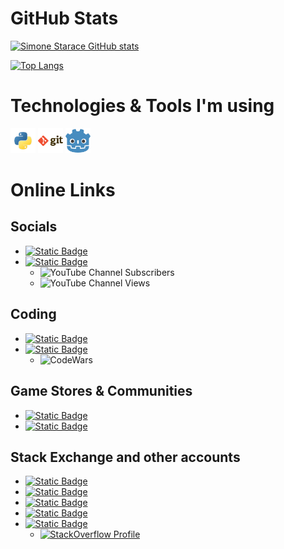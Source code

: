 # GitHub Stats

[![Simone Starace GitHub stats](https://github-readme-stats.vercel.app/api?username=SimoneStarace&count_private=true&show_icons=true&theme=github_dark)](https://github.com/SimoneStarace/github-readme-stats)

[![Top Langs](https://github-readme-stats.vercel.app/api/top-langs/?username=SimoneStarace&layout=compact&theme=github_dark)](https://github.com/SimoneStarace/github-readme-stats)

# Technologies & Tools I'm using

<img height="40" src="https://raw.githubusercontent.com/github/explore/80688e429a7d4ef2fca1e82350fe8e3517d3494d/topics/python/python.png" alt="Python"></img>
<img height="40" src="https://raw.githubusercontent.com/github/explore/80688e429a7d4ef2fca1e82350fe8e3517d3494d/topics/git/git.png" alt="git"></img>
<img height="40" src="https://raw.githubusercontent.com/github/explore/80688e429a7d4ef2fca1e82350fe8e3517d3494d/topics/godot/godot.png" alt="Godot"></img>

# Online Links

## Socials

- [![Static Badge](https://img.shields.io/badge/LinkedIn-blue?style=for-the-badge&logo=linkedIn)](https://www.linkedin.com/in/simone-starace-ba60a9111/)
- [![Static Badge](https://img.shields.io/badge/YouTube-red?style=for-the-badge&logo=youtube)](https://www.youtube.com/channel/UCkMlHXJOq3VNSPIejnRZtMw)
  - ![YouTube Channel Subscribers](https://img.shields.io/youtube/channel/subscribers/UCkMlHXJOq3VNSPIejnRZtMw?style=plastic)
  - ![YouTube Channel Views](https://img.shields.io/youtube/channel/views/UCkMlHXJOq3VNSPIejnRZtMw?style=plastic)

## Coding

- [![Static Badge](https://img.shields.io/badge/CodinGame-yellow?style=for-the-badge&logo=codingame&logoColor=black)](https://www.codingame.com/profile/166be0e6e0fb2c285256313273b92fdc0856864)
- [![Static Badge](https://img.shields.io/badge/Codewars-red?style=for-the-badge&logo=codewars)](https://www.codewars.com/users/SimoneStarace/stats)
  - ![CodeWars](https://www.codewars.com/users/SimoneStarace/badges/micro)

## Game Stores & Communities

- [![Static Badge](https://img.shields.io/badge/itch.io-%23500000?style=for-the-badge&logo=itch.io)](https://simone-starace.itch.io/)
- [![Static Badge](https://img.shields.io/badge/GameBanana-yellow?style=for-the-badge&logo=gamebanana&logoColor=black)](https://gamebanana.com/members/1735995)

## Stack Exchange and other accounts
<!--
<a href="https://stackexchange.com/users/15150922/simone"><img src="https://stackexchange.com/users/flair/15150922.png" width="208" height="58" alt="profile for Simone on Stack Exchange, a network of free, community-driven Q&amp;A sites" title="profile for Simone on Stack Exchange, a network of free, community-driven Q&amp;A sites" /></a>
-->

- [![Static Badge](https://img.shields.io/badge/Stack_Exchange-white?style=for-the-badge&logo=stackexchange)](https://stackexchange.com/users/15150922/simone-starace)
- [![Static Badge](https://img.shields.io/badge/TeX-LaTeX-%23800000?style=for-the-badge&logo=latex&labelColor=%23800000)](https://tex.stackexchange.com/users/231966/simone-starace)
- [![Static Badge](https://img.shields.io/badge/Data_Science-%230060a3?style=for-the-badge&labelColor=%23800000)](https://datascience.stackexchange.com/users/133020/simone-starace)
- [![Static Badge](https://img.shields.io/badge/Server_Fault-lightgrey?style=for-the-badge&logo=serverfault)](https://serverfault.com/users/583224/simone-starace)
- [![Static Badge](https://img.shields.io/badge/Stack_Overflow-orange?style=for-the-badge)](https://stackoverflow.com/users/10933292/simone)
  - <a href="https://stackoverflow.com/users/10933292/simone-starace"><img src="https://stackoverflow.com/users/flair/10933292.png?theme=dark" alt="StackOverflow Profile"></a>
